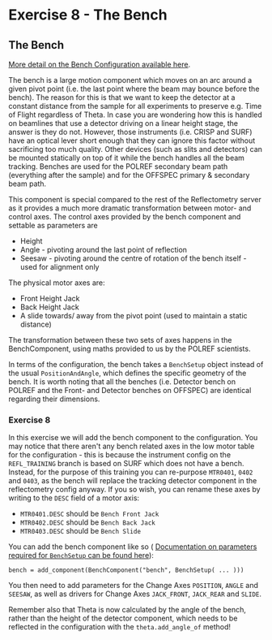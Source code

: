 # Exercise 8 - The Bench

## The Bench

[More detail on the Bench Configuration available here](https://github.com/ISISComputingGroup/ibex_developers_manual/wiki/reflectometry-bench-configuration).

The bench is a large motion component which moves on an arc around a given pivot point (i.e. the last point where the beam may bounce before the bench). The reason for this is that we want to keep the detector at a constant distance from the sample for all experiments to preserve e.g. Time of Flight regardless of Theta. In case you are wondering how this is handled on beamlines that use a detector driving on a linear height stage, the answer is they do not. However, those instruments (i.e. CRISP and SURF) have an optical lever short enough that they can ignore this factor without sacrificing too much quality. Other devices (such as slits and detectors) can be mounted statically on top of it while the bench handles all the beam tracking. Benches are used for the POLREF secondary beam path (everything after the sample) and for the OFFSPEC primary & secondary beam path.

This component is special compared to the rest of the Reflectometry server as it provides a much more dramatic transformation between motor- and control axes. The control axes provided by the bench component and settable as parameters are
- Height 
- Angle - pivoting around the last point of reflection
- Seesaw - pivoting around the centre of rotation of the bench itself - used for alignment only

The physical motor axes are:
- Front Height Jack
- Back Height Jack
- A slide towards/ away from the pivot point (used to maintain a static distance)

The transformation between these two sets of axes happens in the BenchComponent, using maths provided to us by the POLREF scientists.

In terms of the configuration, the bench takes a `BenchSetup` object instead of the usual `PositionAndAngle`, which defines the specific geometry of the bench. It is worth noting that all the benches (i.e. Detector bench on POLREF and the Front- and Detector benches on OFFSPEC) are identical regarding their dimensions.

### Exercise 8

In this exercise we will add the bench component to the configuration. You may notice that there aren't any bench related axes in the low motor table for the configuration - this is because the instrument config on the `REFL_TRAINING` branch is based on SURF which does not have a bench. Instead, for the purpose of this training you can re-purpose `MTR0401`, `0402` and `0403`, as the bench will replace the tracking detector component in the reflectometry config anyway. If you so wish, you can rename these axes by writing to the `DESC` field of a motor axis:
- `MTR0401.DESC` should be `Bench Front Jack`
- `MTR0402.DESC` should be `Bench Back Jack`
- `MTR0403.DESC` should be `Bench Slide`

You can add the bench component like so (
[Documentation on parameters required for `BenchSetup` can be found here](https://github.com/ISISComputingGroup/ibex_developers_manual/wiki/Reflectometry-Configuration#required-1)):

`bench = add_component(BenchComponent("bench", BenchSetup( ... )))`

You then need to add parameters for the Change Axes `POSITION`, `ANGLE` and `SEESAW`, as well as drivers for Change Axes `JACK_FRONT`, `JACK_REAR` and `SLIDE`. 

Remember also that Theta is now calculated by the angle of the bench, rather than the height of the detector component, which needs to be reflected in the configuration with the `theta.add_angle_of` method!
